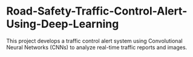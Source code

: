 # Road-Safety-Traffic-Control-Alert-Using-Deep-Learning
This project develops a traffic control alert system using Convolutional Neural Networks (CNNs) to analyze real-time traffic reports and images. 
